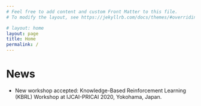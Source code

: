 ```yaml
---
# Feel free to add content and custom Front Matter to this file.
# To modify the layout, see https://jekyllrb.com/docs/themes/#overriding-theme-defaults

# layout: home
layout: page
title: Home
permalink: /
---
```


News
======
* New workshop accepted: Knowledge-Based Reinforcement Learning (KBRL) Workshop at IJCAI-PRICAI 2020, Yokohama, Japan.
